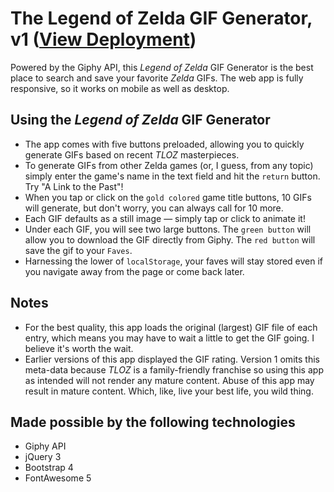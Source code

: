 # The Legend of Zelda GIF Generator, v1 ([View Deployment](https://danieltov.github.io/giphy-zelda/))

Powered by the Giphy API, this _Legend of Zelda_ GIF Generator is the best place to search and save your favorite _Zelda_ GIFs. The web app is fully responsive, so it works on mobile as well as desktop.

## Using the _Legend of Zelda_ GIF Generator

-   The app comes with five buttons preloaded, allowing you to quickly generate GIFs based on recent _TLOZ_ masterpieces.
-   To generate GIFs from other Zelda games (or, I guess, from any topic) simply enter the game's name in the text field and hit the `return` button. Try "A Link to the Past"!
-   When you tap or click on the `gold colored` game title buttons, 10 GIFs will generate, but don't worry, you can always call for 10 more.
-   Each GIF defaults as a still image — simply tap or click to animate it!
-   Under each GIF, you will see two large buttons. The `green button` will allow you to download the GIF directly from Giphy. The `red button` will save the gif to your `Faves`.
-   Harnessing the lower of `localStorage`, your faves will stay stored even if you navigate away from the page or come back later.

## Notes

-   For the best quality, this app loads the original (largest) GIF file of each entry, which means you may have to wait a little to get the GIF going. I believe it's worth the wait.
-   Earlier versions of this app displayed the GIF rating. Version 1 omits this meta-data because _TLOZ_ is a family-friendly franchise so using this app as intended will not render any mature content. Abuse of this app may result in mature content. Which, like, live your best life, you wild thing.

## Made possible by the following technologies

-   Giphy API
-   jQuery 3
-   Bootstrap 4
-   FontAwesome 5